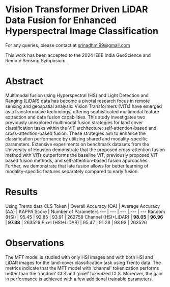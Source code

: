 # Vision Transformer Driven LiDAR Data Fusion for Enhanced Hyperspectral Image Classification
For any queries, please contact at srinadhml99@gmail.com

This work has been accepted to the 2024 IEEE India GeoScience and Remote Sensing Symposium. 
# Abstract
Multimodal fusion using Hyperspectral (HS) and Light Detection and Ranging (LiDAR) data has become a pivotal research focus in remote sensing and geospatial analysis. Vision Transformers (ViTs) have emerged as a transformative technology, offering sophisticated multimodal feature extraction and data fusion capabilities. This study investigates two previously unexplored multimodal fusion strategies for land cover classification tasks within the ViT architecture: self-attention-based and cross-attention-based fusion. These strategies aim to enhance the classification performance by utilizing shared and modality-specific parameters. Extensive experiments on benchmark datasets from the University of Houston demonstrate that the proposed cross-attention fusion method with ViTs outperforms the baseline ViT, previously proposed ViT-based fusion methods, and self-attention-based fusion approaches. Further, we demonstrate that late fusion allows for better learning of modality-specific features separately compared to early fusion.

# Results
Using Trento data
CLS Token | Overall Accuracy (OA) | Average Accuracy (AA) | KAPPA Score | Number of Parameters
--- | --- | --- | --- | ---
Random (HSI) | 95.45 | 92.85 | 93.91 | 262758
Channel (HSI+LiDAR) | **98.05** | **96.96** | **97.38** | 263526
Pixel (HSI+LiDAR) | 95.47 | 91.28 | 93.93 | 263526

# Observations
The MFT model is studied with only HSI images and with both HSI and LiDAR images for the land-cover classification task using Trento data. The metrics indicate that the MFT model with 'channel' tokenization performs better than the 'random' CLS and 'pixel' tokenized CLS. Moreover, the gain in performance is achieved with a few additional trainable parameters.


